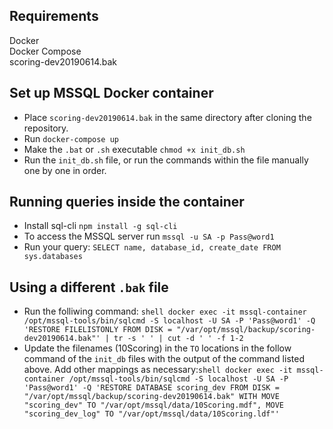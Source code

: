 ## Requirements
Docker  
Docker Compose  
scoring-dev20190614.bak  

## Set up MSSQL Docker container
* Place `scoring-dev20190614.bak` in the same directory after cloning the repository.
* Run `docker-compose up`
* Make the `.bat` or `.sh` executable `chmod +x init_db.sh`
* Run the `init_db.sh` file, or run the commands within the file manually one by one in order.

## Running queries inside the container
* Install sql-cli `npm install -g sql-cli`
* To access the MSSQL server run `mssql -u SA -p Pass@word1`
* Run your query: `SELECT name, database_id, create_date FROM sys.databases`

## Using a different `.bak` file
* Run the folliwing command: ```shell
docker exec -it mssql-container /opt/mssql-tools/bin/sqlcmd -S localhost -U SA -P 'Pass@word1' -Q 'RESTORE FILELISTONLY FROM DISK = "/var/opt/mssql/backup/scoring-dev20190614.bak"' | tr -s ' ' | cut -d ' ' -f 1-2```
* Update the filenames (10Scoring) in the `TO` locations in the follow command of the `init_db` files with the output of the command listed above. Add other mappings as necessary:```shell
docker exec -it mssql-container /opt/mssql-tools/bin/sqlcmd -S localhost -U SA -P 'Pass@word1' -Q 'RESTORE DATABASE scoring_dev FROM DISK = "/var/opt/mssql/backup/scoring-dev20190614.bak" WITH MOVE "scoring_dev" TO "/var/opt/mssql/data/10Scoring.mdf", MOVE "scoring_dev_log" TO "/var/opt/mssql/data/10Scoring.ldf"'```